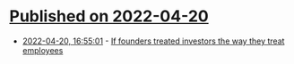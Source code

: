 # [Published on 2022-04-20](index.md)

* [2022-04-20, 16:55:01](https://news.ycombinator.com/item?id=31099791) - [If founders treated investors the way they treat employees](https://software.rajivprab.com/2020/08/18/if-founders-treated-their-investors-the-same-way-they-treated-their-employees/)
